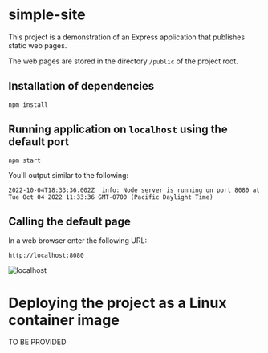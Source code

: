 # simple-site
This project is a demonstration of an Express application that publishes static web pages.

The web pages are stored in the directory `/public` of the project root.

## Installation of dependencies

`npm install`

## Running application on `localhost` using the default port

`npm start`

You'll output similar to the following:

```
2022-10-04T18:33:36.002Z  info: Node server is running on port 8080 at Tue Oct 04 2022 11:33:36 GMT-0700 (Pacific Daylight Time)
```

## Calling the default page

In a web browser enter the following URL:

`http://localhost:8080`


![localhost](https://user-images.githubusercontent.com/1110569/193900809-922f3c56-a6b6-4de3-bfac-310e70f98f94.png)

# Deploying the project as a Linux container image

TO BE PROVIDED
